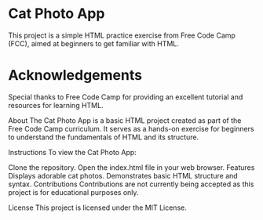 # Cat Photo App
This project is a simple HTML practice exercise from Free Code Camp (FCC), aimed at beginners to get familiar with HTML.

# Acknowledgements
Special thanks to Free Code Camp for providing an excellent tutorial and resources for learning HTML.

About
The Cat Photo App is a basic HTML project created as part of the Free Code Camp curriculum. It serves as a hands-on exercise for beginners to understand the fundamentals of HTML and its structure.

Instructions
To view the Cat Photo App:

Clone the repository.
Open the index.html file in your web browser.
Features
Displays adorable cat photos.
Demonstrates basic HTML structure and syntax.
Contributions
Contributions are not currently being accepted as this project is for educational purposes only.

License
This project is licensed under the MIT License.